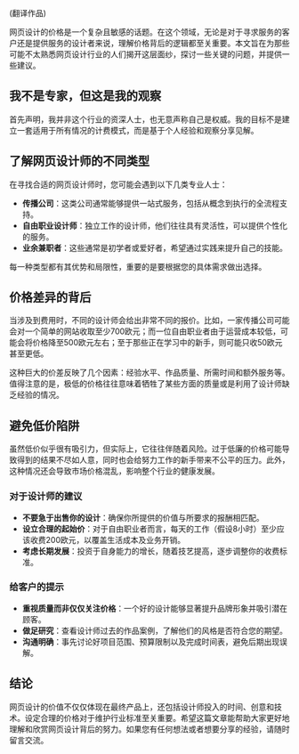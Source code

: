 (翻译作品)

网页设计的价格是一个复杂且敏感的话题。在这个领域，无论是对于寻求服务的客户还是提供服务的设计者来说，理解价格背后的逻辑都至关重要。本文旨在为那些可能不太熟悉网页设计行业的人们揭开这层面纱，探讨一些关键的问题，并提供一些建议。

## 我不是专家，但这是我的观察

首先声明，我并非这个行业的资深人士，也无意声称自己是权威。我的目标不是建立一套适用于所有情况的计费模式，而是基于个人经验和观察分享见解。

## 了解网页设计师的不同类型

在寻找合适的网页设计师时，您可能会遇到以下几类专业人士：

- **传播公司**：这类公司通常能够提供一站式服务，包括从概念到执行的全流程支持。
- **自由职业设计师**：独立工作的设计师，他们往往具有灵活性，可以提供个性化的服务。
- **业余兼职者**：这些通常是初学者或爱好者，希望通过实践来提升自己的技能。

每一种类型都有其优势和局限性，重要的是要根据您的具体需求做出选择。

## 价格差异的背后

当涉及到费用时，不同的设计师会给出非常不同的报价。比如，一家传播公司可能会对一个简单的网站收取至少700欧元；而一位自由职业者由于运营成本较低，可能会将价格降至500欧元左右；至于那些正在学习中的新手，则可能只收50欧元甚至更低。

这种巨大的价差反映了几个因素：经验水平、作品质量、所需时间和额外服务等。值得注意的是，极低的价格往往意味着牺牲了某些方面的质量或是利用了设计师缺乏经验的情况。

## 避免低价陷阱

虽然低价似乎很有吸引力，但实际上，它往往伴随着风险。过于低廉的价格可能导致得到的结果不尽如人意，同时也会给努力工作的新手带来不公平的压力。此外，这种情况还会导致市场价格混乱，影响整个行业的健康发展。

### 对于设计师的建议
- **不要急于出售你的设计**：确保你所提供的价值与所要求的报酬相匹配。
- **设立合理的起始价**：对于自由职业者而言，每天的工作（假设8小时）至少应该收费200欧元，以覆盖生活成本及业务开销。
- **考虑长期发展**：投资于自身能力的增长，随着技艺提高，逐步调整你的收费标准。

### 给客户的提示
- **重视质量而非仅仅关注价格**：一个好的设计能够显著提升品牌形象并吸引潜在顾客。
- **做足研究**：查看设计师过去的作品案例，了解他们的风格是否符合您的期望。
- **沟通明确**：事先讨论好项目范围、预算限制以及完成时间表，避免后期出现误解。

## 结论
网页设计的价值不仅仅体现在最终产品上，还包括设计师投入的时间、创意和技术。设定合理的价格对于维护行业标准至关重要。希望这篇文章能帮助大家更好地理解和欣赏网页设计背后的努力。如果您有任何想法或者想要分享的经验，请随时留言交流。